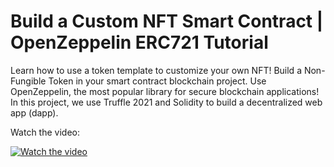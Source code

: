 # Build a Custom NFT Smart Contract | OpenZeppelin ERC721 Tutorial

Learn how to use a token template to customize your own NFT! Build a Non-Fungible Token in your smart contract blockchain project. Use OpenZeppelin, the most popular library for secure blockchain applications! In this project, we use Truffle 2021 and Solidity to build a decentralized web app (dapp).

Watch the video:

[![Watch the video](https://img.youtube.com/vi/vOluJAF0l-0/maxresdefault.jpg)](https://www.youtube.com/watch?v=vOluJAF0l-0)

